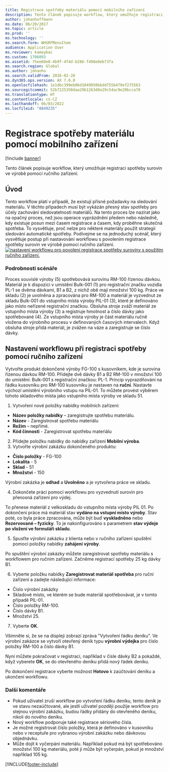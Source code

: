 ```yaml
---
title: Registrace spotřeby materiálu pomocí mobilního zařízení
description: Tento článek popisuje workflow, který umožňuje registraci spotřeby surovin ve výrobě pomocí ručního zařízení.
author: johanhoffmann
ms.date: 06/20/2017
ms.topic: article
ms.prod: ''
ms.technology: ''
ms.search.form: WHSRFMenuItem
audience: Application User
ms.reviewer: kamaybac
ms.custom: 1706093
ms.assetid: 75ee68e0-4b9f-4f4d-b286-f498e0eb73fa
ms.search.region: Global
ms.author: johanho
ms.search.validFrom: 2016-02-28
ms.dyn365.ops.version: AX 7.0.0
ms.openlocfilehash: 1e1dbc399eb06d1049950bbdd755b479ef275563
ms.sourcegitcommit: 52b7225350daa29b1263d8e29c54ac9e20bcca70
ms.translationtype: HT
ms.contentlocale: cs-CZ
ms.lasthandoff: 06/03/2022
ms.locfileid: "8849235"
---
```

# <a name="register-material-consumption-using-a-mobile-device"></a>Registrace spotřeby materiálu pomocí mobilního zařízení

[!include [banner](../includes/banner.md)]

Tento článek popisuje workflow, který umožňuje registraci spotřeby surovin ve výrobě pomocí ručního zařízení.

## <a name="introduction"></a>Úvod

Tento workflow platí v případě, že existují přísné požadavky na sledování materiálu. V těchto případech musí být vykázán přesný stav spotřeby pro účely zachování sledovatelnosti materiálů. Na tento proces lze nazírat jako na opačný proces, než jsou operace vyprázdnění předem nebo následně, kdy existuje posun mezi časem registrace a časem, kdy proběhne skutečná spotřeba. To vysvětluje, proč nelze pro některé materiály použít strategii sledování automatické spotřeby. Podívejme se na jednoduchý scénář, který vysvětluje postup při nastavování workflowu s povolením registrace spotřeby surovin ve výrobě pomocí ručního zařízení. [![nastavení workflowu pro povolení registrace spotřeby suroviny s použitím ručního zařízení.](./media/scenario3.png)](./media/scenario3.png)

### <a name="scenario-details"></a>Podrobnosti scénáře

Proces souvislé výroby (5) spotřebovává surovinu RM-100 řízenou dávkou. Materiál je k dispozici v umístění Bulk-001 (1) pro registrační značku vozidla PL-1 se dvěma dávkami, B1 a B2, z nichž obě mají množství 100 kg. Práce ve skladu (2) je uvolněna a zpracována pro RM-100 a materiál je vyzvednut ze skladu Bulk-001 do vstupního místa výroby PIL-01 (3), které je definováno jako místo neřízené registrační značkou. Obsluha stroje zváží materiál ze vstupního místa výroby (3) a registruje hmotnost a číslo dávky jako spotřebované (4). Ze vstupního místa výroby je část materiálu ručně vložena do výrobního procesu v definovaných časových intervalech. Když obsluha stroje přidá materiál, je zvážen na váze a zaregistruje se číslo dávky.

## <a name="set-up-the-workflow-to-register-consumption-using-a-handheld-device"></a>Nastavení workflowu při registraci spotřeby pomocí ručního zařízení
Vytvořte produkt dokončené výroby FG-100 s kusovníkem, kde je surovina řízenou dávkou RM-100. Přidejte dvě dávky B1 a B2 RM-100 v množství 100 do umístění: Bulk-001 s registrační značkou: PL-1. Princip vyprazdňování na řádku kusovníku pro RM-100 kusovníku je nastaven na **ruční**. Nastavte výchozí umístění výrobního vstupu na PIL-01. To můžete provést výběrem tohoto skladového místa jako vstupního místa výroby ve skladu 51.

1.  Vytvoření nové položky nabídky mobilních zařízení: 

-    **Název položky nabídky** – zaregistrujte spotřebu materiálu. 
-    **Název** - Zaregistrovat spotřebu materiálu 
-    **Režim** – nepřímé. 
-    **Kód činnosti** - Zaregistrovat spotřebu materiálu

2.  Přidejte položku nabídky do nabídky zařízení **Mobilní výroba**.
3.  Vytvořte výrobní zakázku dokončeného produktu: 

-    **Číslo položky** - FG-100 
-    **Lokalita** - 5 
-    **Sklad** - 51 
-    **Množství** - 150

Výrobní zakázka je **odhad** a **Uvolněno** a je vytvořena práce ve skladu.

4.  Dokončete práci pomocí workflowu pro vyzvednutí surovin pro přenosná zařízení pro výdej.

To přenese materiál z velkoskladu do vstupního místa výroby PIL 01. Po dokončení práce má materiál stav **vydáno na vstupní místo výroby**. Stav poté, co byla práce zpracována, může být buď **vyskladněno** nebo **Rezervované – fyzicky**. To je nakonfigurováno s parametrem **stav výdeje po vložení ve formuláři skladu**.

5.  Spusťte výrobní zakázku z klienta nebo v ručního zařízení spuštění pomocí položky nabídky **zahájení výroby**.

Po spuštění výrobní zakázky můžete zaregistrovat spotřeby materiálu s workflowem pro ručním zařízení. Začněme registrací spotřeby 25 kg dávky B1.

6.  Vyberte položku nabídky **Zaregistrovat materiál** **spotřeba** pro ruční zařízení a zadejte následující informace: 

-    Číslo výrobní zakázky  
-    Skladové místo, ve kterém se bude materiál spotřebovávat, je v tomto případě PIL-01. 
-    Číslo položky RM-100. 
-    Číslo dávky B1. 
-    Množství 25.

7.  Vyberte **OK**.

Všimněte si, že se na displeji zobrazí zpráva "Vytvoření řádku deníku". Ve výrobní zakázce se vytvoří otevřený deník typu **výrobní výdejka** pro číslo položky RM-100 a číslo dávky B1. 

Nyní můžete pokračovat v registraci, například v čísle dávky B2 a pokaždé, když vyberete **OK**, se do otevřeného deníku přidá nový řádek deníku. 

Po dokončení registrace vyberte možnost **Hotovo** k zaúčtování deníku a ukončení workflowu.

### <a name="additional-comments"></a>Další komentáře 

-   Pokud uživatel zruší workflow po vytvoření řádku deníku, tento deník je ve stavu nezaúčtované, ale jestli uživatel později použije workflow pro stejnou výrobní zakázku, budou řádky přidány do otevřeného deníku, nikoli do nového deníku.
-   Nový workflow podporuje také registrace sériového čísla.
-   Je možné registrovat číslo položky, která je definováno v kusovníku nebo v receptuře pro vybranou výrobní zakázku nebo dávkovou objednávku.
-   Může dojít k vyčerpání materiálu. Například pokud má být spotřebováno množství 100 kg materiálu, poté ji může být vyčerpán, pokud je množství například 105 kg.




[!INCLUDE[footer-include](../../includes/footer-banner.md)]